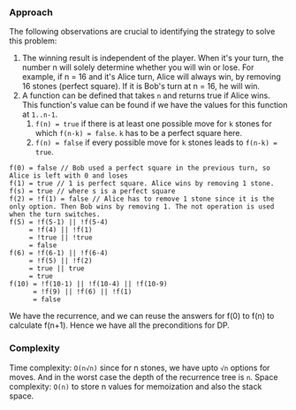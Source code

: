 ### Approach
The following observations are crucial to identifying the strategy to solve this problem:
1. The winning result is independent of the player. When it's your turn, the number n will solely determine whether you will win or lose. For example, if n = 16 and it's Alice turn, Alice will always win, by removing 16 stones (perfect square). If it is Bob's turn at n = 16, he will win.
2. A function can be defined that takes `n` and returns true if Alice wins. This function's value can be found if we have the values for this function at `1..n-1`.
    1. `f(n) = true` if there is at least one possible move for `k` stones for which `f(n-k) = false`. `k` has to be a perfect square here.
    2. `f(n) = false` if every possible move for `k` stones leads to `f(n-k) = true`.

```
f(0) = false // Bob used a perfect square in the previous turn, so Alice is left with 0 and loses
f(1) = true // 1 is perfect square. Alice wins by removing 1 stone.
f(s) = true // where s is a perfect square
f(2) = !f(1) = false // Alice has to remove 1 stone since it is the only option. Then Bob wins by removing 1. The not operation is used when the turn switches.
f(5) = !f(5-1) || !f(5-4)
     = !f(4) || !f(1)
     = !true || !true
     = false
f(6) = !f(6-1) || !f(6-4)
     = !f(5) || !f(2)
     = true || true
     = true
f(10) = !f(10-1) || !f(10-4) || !f(10-9)
      = !f(9) || !f(6) || !f(1)
      = false
```

We have the recurrence, and we can reuse the answers for f(0) to f(n) to calculate f(n+1). Hence we have all the preconditions for DP.

### Complexity
Time complexity: `O(n√n)` since for n stones, we have upto `√n` options for moves. And in the worst case the depth of the recurrence tree is `n`.
Space complexity: `O(n)` to store n values for memoization and also the stack space.

